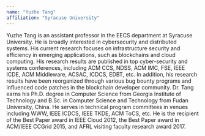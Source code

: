 ```yaml
---
name: "Yuzhe Tang"
affiliation: "Syracuse University"
---
```


Yuzhe Tang is an assistant professor in the EECS department at Syracuse University. He is broadly interested in cybersecurity and distributed systems. His current research focuses on infrastructure security and efficiency in emerging applications, such as blockchains and cloud computing. His research results are published in top cyber-security and systems conferences, including ACM CCS, NDSS, ACM IMC, FSE, IEEE ICDE, ACM Middleware, ACSAC, ICDCS, EDBT, etc. In addition, his research results have been reorganized through various bug bounty programs and influenced code patches in the blockchain developer community. Dr. Tang earns his Ph.D. degree in Computer Science from Georgia Institute of Technology and B.Sc. in Computer Science and Technology from Fudan University, China. He serves in technical program committees in venues including WWW, IEEE ICDCS, IEEE TKDE, ACM ToCS, etc. He is the recipient of the Best Paper award in IEEE Cloud 2012, the Best Paper award in ACM/IEEE CCGrid 2015, and AFRL visiting faculty research award 2017.
